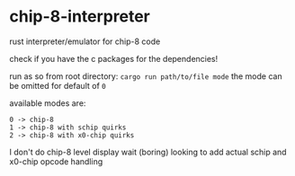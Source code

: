 # chip-8-interpreter
rust interpreter/emulator for chip-8 code

check if you have the c packages for the dependencies!

run as so from root directory: `cargo run path/to/file mode`
the mode can be omitted for default of `0`

available modes are:
```
0 -> chip-8
1 -> chip-8 with schip quirks
2 -> chip-8 with x0-chip quirks
```

I don't do chip-8 level display wait (boring)
looking to add actual schip and x0-chip opcode handling
